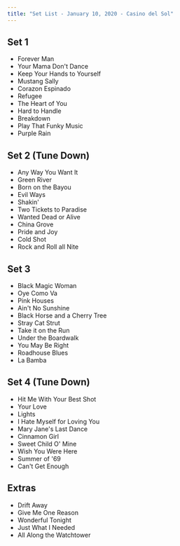 ```yaml
---
title: "Set List - January 10, 2020 - Casino del Sol"
---
```


## Set 1

- Forever Man
- Your Mama Don't Dance
- Keep Your Hands to Yourself
- Mustang Sally
- Corazon Espinado
- Refugee
- The Heart of You
- Hard to Handle
- Breakdown
- Play That Funky Music
- Purple Rain

## Set 2 (Tune Down)

- Any Way You Want It
- Green River
- Born on the Bayou
- Evil Ways
- Shakin'
- Two Tickets to Paradise
- Wanted Dead or Alive
- China Grove
- Pride and Joy
- Cold Shot
- Rock and Roll all Nite

## Set 3

- Black Magic Woman
- Oye Como Va
- Pink Houses
- Ain't No Sunshine
- Black Horse and a Cherry Tree
- Stray Cat Strut
- Take it on the Run
- Under the Boardwalk
- You May Be Right
- Roadhouse Blues
- La Bamba

## Set 4 (Tune Down)

- Hit Me With Your Best Shot
- Your Love
- Lights
- I Hate Myself for Loving You
- Mary Jane's Last Dance
- Cinnamon Girl
- Sweet Child O' Mine
- Wish You Were Here
- Summer of '69
- Can't Get Enough

## Extras

- Drift Away
- Give Me One Reason
- Wonderful Tonight
- Just What I Needed
- All Along the Watchtower
